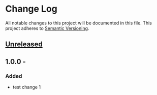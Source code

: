 # Change Log
All notable changes to this project will be documented in this file.
This project adheres to [Semantic Versioning](http://semver.org/).

## [Unreleased]

## 1.0.0 - <currentDate>
### Added
- test change 1

[unreleased]: https://github.com/geut/chan/compare/v1.0.0...HEAD
